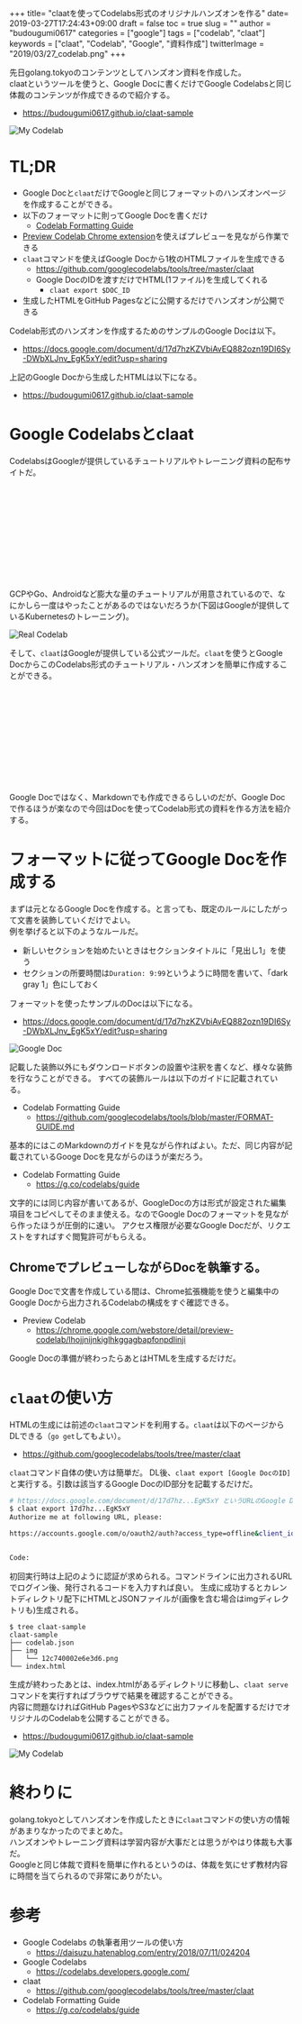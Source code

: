 +++
title= "claatを使ってCodelabs形式のオリジナルハンズオンを作る"
date= 2019-03-27T17:24:43+09:00
draft = false
toc = true
slug = ""
author = "budougumi0617"
categories = ["google"]
tags = ["codelab", "claat"]
keywords = ["claat", "Codelab", "Google", "資料作成"]
twitterImage = "2019/03/27_codelab.png"
+++

先日golang.tokyoのコンテンツとしてハンズオン資料を作成した。  
claatというツールを使うと、Google Docに書くだけでGoogle Codelabsと同じ体裁のコンテンツが作成できるので紹介する。

- https://budougumi0617.github.io/claat-sample

![My Codelab](/2019/03/27_codelab.png)

<!--more-->


# TL;DR
- Google Docと`claat`だけでGoogleと同じフォーマットのハンズオンページを作成することができる。
- 以下のフォーマットに則ってGoogle Docを書くだけ
  - [Codelab Formatting Guide](https://g.co/codelabs/guide)
- [Preview Codelab Chrome extension](https://chrome.google.com/webstore/detail/preview-codelab/lhojjnijnkiglhkggagbapfonpdlinji)を使えばプレビューを見ながら作業できる
- `claat`コマンドを使えばGoogle Docから1枚のHTMLファイルを生成できる
  - https://github.com/googlecodelabs/tools/tree/master/claat
  - Google DocのIDを渡すだけでHTML(1ファイル)を生成してくれる
       - `claat export $DOC_ID`
- 生成したHTMLをGitHub Pagesなどに公開するだけでハンズオンが公開できる


Codelab形式のハンズオンを作成するためのサンプルのGoogle Docは以下。

- https://docs.google.com/document/d/17d7hzKZVbiAvEQ882ozn19DI6Sy-DWbXLJnv_EgK5xY/edit?usp=sharing

上記のGoogle Docから生成したHTMLは以下になる。

- https://budougumi0617.github.io/claat-sample

# Google Codelabsとclaat
CodelabsはGoogleが提供しているチュートリアルやトレーニング資料の配布サイトだ。
<div class="iframely-embed"><div class="iframely-responsive" style="height: 168px; padding-bottom: 0;"><a href="https://codelabs.developers.google.com/" data-iframely-url="//cdn.iframe.ly/irV0q8"></a></div></div><script async src="//cdn.iframe.ly/embed.js" charset="utf-8"></script>

GCPやGo、Androidなど膨大な量のチュートリアルが用意されているので、なにかしら一度はやったことがあるのではないだろうか(下図はGoogleが提供しているKubernetesのトレーニング)。  

![Real Codelab](/2019/03/27_real_codelab.png)

そして、`claat`はGoogleが提供している公式ツールだ。`claat`を使うとGoogle DocからこのCodelabs形式のチュートリアル・ハンズオンを簡単に作成することができる。

<div class="iframely-embed"><div class="iframely-responsive" style="height: 168px; padding-bottom: 0;"><a href="https://github.com/googlecodelabs/tools" data-iframely-url="//cdn.iframe.ly/fSusqIF"></a></div></div><script async src="//cdn.iframe.ly/embed.js" charset="utf-8"></script>

Google Docではなく、Markdownでも作成できるらしいのだが、Google Docで作るほうが楽なので今回はDocを使ってCodelab形式の資料を作る方法を紹介する。

# フォーマットに従ってGoogle Docを作成する
まずは元となるGoogle Docを作成する。と言っても、既定のルールにしたがって文書を装飾していくだけでよい。  
例を挙げると以下のようなルールだ。

- 新しいセクションを始めたいときはセクションタイトルに「見出し1」を使う
- セクションの所要時間は`Duration: 9:99`というように時間を書いて、「dark gray 1」色にしておく

フォーマットを使ったサンプルのDocは以下になる。

- https://docs.google.com/document/d/17d7hzKZVbiAvEQ882ozn19DI6Sy-DWbXLJnv_EgK5xY/edit?usp=sharing

![Google Doc](/2019/03/27_google_doc.png)

記載した装飾以外にもダウンロードボタンの設置や注釈を書くなど、様々な装飾を行なうことができる。
すべての装飾ルールは以下のガイドに記載されている。

- Codelab Formatting Guide
  - https://github.com/googlecodelabs/tools/blob/master/FORMAT-GUIDE.md

基本的にはこのMarkdownのガイドを見ながら作ればよい。ただ、同じ内容が記載されているGooge Docを見ながらのほうが楽だろう。

- Codelab Formatting Guide
  - https://g.co/codelabs/guide

文字的には同じ内容が書いてあるが、GoogleDocの方は形式が設定された編集項目をコピペしてそのまま使える。なのでGoogle Docのフォーマットを見ながら作ったほうが圧倒的に速い。
アクセス権限が必要なGoogle Docだが、リクエストをすればすぐ閲覧許可がもらえる。

## ChromeでプレビューしながらDocを執筆する。
Google Docで文書を作成している間は、Chrome拡張機能を使うと編集中のGoogle Docから出力されるCodelabの構成をすぐ確認できる。

- Preview Codelab
  - https://chrome.google.com/webstore/detail/preview-codelab/lhojjnijnkiglhkggagbapfonpdlinji

Google Docの準備が終わったらあとはHTMLを生成するだけだ。

# `claat`の使い方
HTMLの生成には前述の`claat`コマンドを利用する。`claat`は以下のページからDLできる（`go get`してもよい）。

- https://github.com/googlecodelabs/tools/tree/master/claat

`claat`コマンド自体の使い方は簡単だ。
DL後、`claat export [Google DocのID]`と実行する。引数は該当するGoogle DocのID部分を記載するだけだ。

 ```bash
# https://docs.google.com/document/d/17d7hz...EgK5xY というURLのGoogle Docの場合
$ claat export 17d7hz...EgK5xY
Authorize me at following URL, please:

https://accounts.google.com/o/oauth2/auth?access_type=offline&client_id=1...


Code:
```

初回実行時は上記のように認証が求められる。コマンドラインに出力されるURLでログイン後、発行されるコードを入力すれば良い。
生成に成功するとカレントディレクトリ配下にHTMLとJSONファイルが(画像を含む場合はimgディレクトリも)生成される。

```
$ tree claat-sample
claat-sample
├── codelab.json
├── img
│   └── 12c740002e6e3d6.png
└── index.html
```

生成が終わったあとは、index.htmlがあるディレクトリに移動し、`claat serve`コマンドを実行すればブラウザで結果を確認することができる。  
内容に問題なければGitHub PagesやS3などに出力ファイルを配置するだけでオリジナルのCodelabを公開することができる。

- https://budougumi0617.github.io/claat-sample

![My Codelab](/2019/03/27_codelab.png)

# 終わりに
golang.tokyoとしてハンズオンを作成したときに`claat`コマンドの使い方の情報があまりなかったのでまとめた。  
ハンズオンやトレーニング資料は学習内容が大事だとは思うがやはり体裁も大事だ。  
Googleと同じ体裁で資料を簡単に作れるというのは、体裁を気にせず教材内容に時間を当てられるので非常にありがたい。

# 参考
- Google Codelabs の執筆者用ツールの使い方
  - https://daisuzu.hatenablog.com/entry/2018/07/11/024204
- Google Codelabs
  - https://codelabs.developers.google.com/
- claat
  - https://github.com/googlecodelabs/tools/tree/master/claat
- Codelab Formatting Guide
  - https://g.co/codelabs/guide
